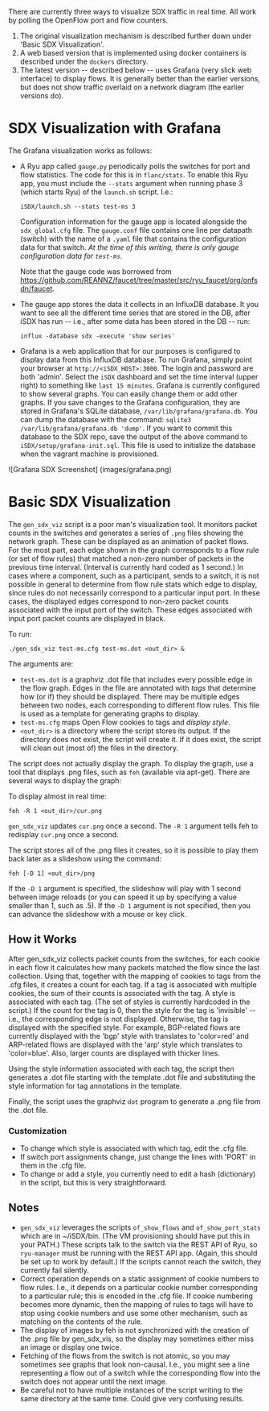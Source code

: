 There are currently three ways to visualize SDX traffic in real time.
All work by polling the OpenFlow port and flow counters.

 1. The original visualization mechanism is described further down
 under 'Basic SDX Visualization'.
 1. A web based version that is implemented using docker containers is
 described under the `dockers` directory.
 1. The latest version -- described below -- uses Grafana (very slick
   web interface) to 
   display flows.  It is generally better than the earlier versions,
   but does not show traffic overlaid on a network diagram (the
   earlier versions do).

# SDX Visualization with Grafana

The Grafana visualization works as follows:
 * A Ryu app called `gauge.py` periodically polls the switches for
   port and flow statistics.  The code for this is in `flanc/stats`.
   To enable this Ryu app, you must include the `--stats` argument
   when running phase 3 (which starts Ryu) of the `launch.sh` script.
   I.e.:

	`iSDX/launch.sh --stats test-ms 3`

   Configuration information for the gauge app is located alongside
   the `sdx_global.cfg` file.  The `gauge.conf` file contains one line
   per datapath (switch) with the name of a `.yaml` file that contains
   the configuration data for that switch.  *At the time of this
   writing, there is only gauge configuration data for `test-ms`.*

   Note that the gauge code was borrowed from
   https://github.com/REANNZ/faucet/tree/master/src/ryu_faucet/org/onfsdn/faucet.

 * The gauge app stores the data it collects in an InfluxDB database.
   It you want to see all the different time series that are stored in
   the DB, after iSDX has run -- i.e., after some data has been stored
   in the DB -- run:

	`influx -database sdx -execute 'show series'`

 * Grafana is a web application that for our purposes is configured to
   display data from this InfluxDB database.  To run Grafana, simply point
   your browser at `http://<iSDX_HOST>:3000`.  The login and password
   are both 'admin'.  Select the `iSDX` dashboard and set the time
   interval (upper right) to something like `last 15 minutes`.
   Grafana is currently configured to show several
   graphs.  You can easily change them or add other graphs.  If you
   save changes to the Grafana configuration, they are stored in
   Grafana's SQLite database, `/var/lib/grafana/grafana.db`.  You can
   dump the database with the command: `sqlite3
   /var/lib/grafana/grafana.db 'dump'`. If you want to commit this
   database to the SDX repo, save the output of the above command to
   `iSDX/setup/grafana-init.sql`.  This file is used to initialize the
   database when the vagrant machine is provisioned.

![Grafana SDX Screenshot]
(images/grafana.png)

# Basic SDX Visualization

The `gen_sdx_viz` script is a poor man's visualization tool.  It
monitors packet counts in the switches and generates a series of `.png`
files showing the network graph. These can be displayed as an animation of
packet flows.  For the most part, each edge shown in the graph
corresponds to a flow rule (or set of flow rules) that matched a
non-zero number of packets in the previous time interval.  (Interval
is currently hard coded as 1 second.)  In cases where a component,
such as a participant, sends to a switch, it is not possible in
general to determine from flow rule stats which edge to display, since
rules do not necessarily correspond to a particular input port.  In
these cases, the displayed edges correspond to non-zero packet counts
associated with the input port of the switch.  These edges associated
with input port packet counts are displayed in black.

To run:

 `./gen_sdx_viz test-ms.cfg test-ms.dot <out_dir> &`

The arguments are:

 * `test-ms.dot` is a graphviz .dot file that includes every possible
   edge in the flow graph.  Edges in the file are annotated with *tags*
   that determine how (or if) they should be displayed.  There may be
   multiple edges between two nodes, each corresponding to different
   flow rules.  This file is used as a template for generating graphs
   to display.
 * `test-ms.cfg` maps Open Flow cookies to tags and *display style*.
 * `<out_dir>` is a directory where the script stores its output.  If
   the directory does not exist, the script will create it.  If it
   does exist, the script will clean out (most of) the files in the directory.

The script does not actually display the graph.  To display the graph,
use a tool that displays .png files, such as `feh` (available via
apt-get).  There are several ways to display the graph:

To display almost in real time:

   `feh -R 1 <out_dir>/cur.png`

`gen_sdx_viz` updates `cur.png` once a second. The `-R 1` argument tells
feh to redisplay `cur.png` once a second.

The script stores all of the .png files it creates, so it is possible
to play them back later as a slideshow using the command:

   `feh [-D 1] <out_dir>/png`

If the `-D 1` argument is specified, the slideshow will play with 1
second between image reloads (or you can speed it up by specifying a
value smaller than 1, such as .5).  If the `-D 1` argument is not
specified, then you can advance the slideshow with a mouse or key
click.

## How it Works

After gen_sdx_viz collects packet counts from the switches, for each
cookie in each flow it calculates how many packets matched the flow
since the last collection.  Using that, together with the mapping of
cookies to tags from the .cfg files, it creates a count for each tag.
If a tag is associated with multiple cookies, the sum of their counts is
associated with the tag.  A style is associated with each tag.
(The set of styles is currently hardcoded in the script.)  If the
count for the tag is 0, then the style for the tag is 'invisible' -- i.e., the
corresponding edge is not displayed.  Otherwise, the tag is displayed
with the specified style.  For example, BGP-related flows are
currently displayed with the 'bgp' style with translates to
'color=red' and ARP-related flows are displayed with the 'arp' style
which translates to 'color=blue'.  Also, larger counts are displayed
with thicker lines.

Using the style information associated with each tag, the script then
generates a .dot file starting with the template .dot file and
substituting the style information for tag annotations in the
template.

Finally, the script uses the graphviz `dot` program to generate a .png
file from the .dot file.

### Customization

 * To change which style is associated with which tag, edit the .cfg file.
 * If switch port assignments change, just change the lines with
   'PORT' in them in the .cfg file. 
 * To change or add a style, you currently need to edit a hash (dictionary)
   in the script, but this is very straightforward.

## Notes

 * `gen_sdx_viz` leverages the scripts `of_show_flows` and
   `of_show_port_stats` which are in ~/iSDX/bin.  (The VM provisioning
   should have put this in your PATH.)  These scripts talk to the
   switch via the REST API of Ryu, so `ryu-manager` must be running
   with the REST API app. (Again, this should be set up to work by
   default.)  If the scripts cannot reach the switch, they currently
   fail silently.
 * Correct operation depends on a static assignment of cookie numbers
   to flow rules.  I.e., it depends on a particular cookie number
   corresponding to a particular rule; this is encoded in the .cfg
   file.  If cookie numbering becomes more dynamic, then the mapping
   of rules to tags will have to stop using cookie numbers and use
   some other mechanism, such as matching on the contents of the rule.
 * The display of images by feh is not synchronized with the creation of
   the .png file by gen_sdx_vis, so the display may sometimes either
   miss an image or display one twice.
 * Fetching of the flows from the switch is not atomic, so you may
   sometimes see graphs that look non-causal.  I.e., you might see a
   line representing a flow out of a switch while the corresponding
   flow into the switch does not appear until the next image.
 * Be careful not to have multiple instances of the script writing to
   the same directory at the same time.  Could give very confusing results.
